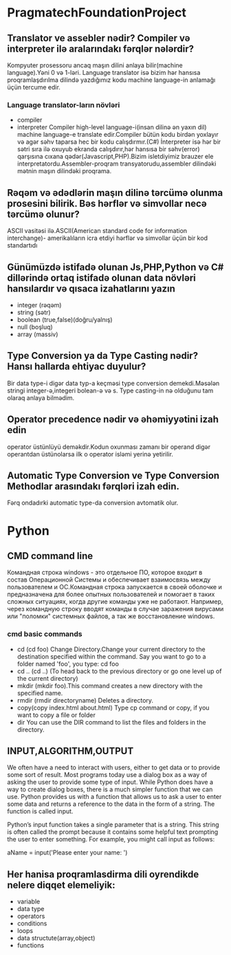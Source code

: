 # PragmatechFoundationProject

## Translator ve assebler nədir? Compiler və interpreter ilə aralarındakı fərqlər nələrdir?
Kompyuter prosessoru ancaq maşın dilini anlaya bilir(machine language).Yəni 0 və 1-ləri.
Language translator isə bizim hər hansısa proqramlaşdırılma dilində yazdığımız kodu machine language-in anlamağı üçün tercume edir.
### Language translator-ların növləri
- compiler
- interpreter
Compiler high-level language-i(insan dilinə ən yaxın dil) machine language-e translate edir.Compiler bütün kodu birdən yoxlayır və agər səhv taparsa hec bir kodu calışdırmır.(C#)
İnterpreter isə hər bir sətri sıra ilə oxuyub ekranda calışdırır,hər hansısa bir səhv(error) qarşısına cıxana qədər(Javascript,PHP).Bizim isletdiyimiz brauzer ele interpretatordu.Assembler-proqram transyatorudu,assembler dilindəki mətnin maşın dilindəki proqrama.

## Rəqəm və ədədlərin maşın dilinə tərcümə olunma prosesini bilirik. Bəs hərflər və simvollar necə tərcümə olunur?
ASCII vasitəsi ilə.ASCII(American standard code for information interchange)- amerikalıların icra etdiyi hərflər və simvollar üçün bir kod standartıdı 


## Günümüzdə istifadə olunan Js,PHP,Python və C# dillərində ortaq istifadə olunan data növləri hansılardır və qısaca izahatlarını yazın

- integer (rəqəm)
- string (sətr)
- boolean (true,false)(doğru/yalnış)
- null (boşluq)
- array (massiv)

## Type Conversion ya da Type Casting nədir? Hansı hallarda ehtiyac duyulur?

Bir data type-i digər data typ-a keçməsi type conversion demekdi.Məsələn stringi integer-ə,integeri bolean-ə və s.
Type casting-in nə olduğunu tam olaraq anlaya bilmədim.

## Operator precedence nədir və əhəmiyyətini izah edin
operator üstünlüyü deməkdir.Kodun oxunması zamanı bir operand digər operantdan üstünolarsa ilk o operator isləmi yerinə yetirilir. 

## Automatic Type Conversion ve Type Conversion Methodlar arasındakı fərqləri izah edin.

Fərq ondadırki automatic type-da conversion avtomatik olur.

# Python

## CMD command line

Командная строка windows - это отдельное ПО, которое входит в состав Операционной Системы и обеспечивает взаимосвязь между пользователем и ОС.Командная строка запускается в своей оболочке и предназначена для более опытных пользователей и помогает в таких сложных ситуациях, когда другие команды уже не работают. Например, через командную строку вводят команды в случае заражения вирусами или "поломки" системных файлов, а так же восстановление windows.

### cmd basic commands
- cd (cd foo)
Change Directory.Change your current directory to the destination specified within the command. Say you want to go to a folder named 'foo', you type: cd foo
- cd .. (cd ..)
(To head back to the previous directory or go one level up of the current directory)
- mkdir (mkdir foo).This command creates a new directory with the specified name.
- rmdir (rmdir directoryname) Deletes a directory.
- copy(copy index.html about.html) Type cp command or copy, if you want to copy a file or folder
- dir You can use the DIR command to list the files and folders in the directory.

## INPUT,ALGORITHM,OUTPUT

We often have a need to interact with users, either to get data or to provide some sort of result. Most programs today use a dialog box as a way of asking the user to provide some type of input. While Python does have a way to create dialog boxes, there is a much simpler function that we can use. Python provides us with a function that allows us to ask a user to enter some data and returns a reference to the data in the form of a string. The function is called input.

Python’s input function takes a single parameter that is a string. This string is often called the prompt because it contains some helpful text prompting the user to enter something. For example, you might call input as follows:

aName = input('Please enter your name: ')

## Her hanisa proqramlasdirma dili oyrendikde nelere diqqet elemeliyik:

- variable
- data type
- operators
- conditions
- loops
- data structute(array,object)
- functions
